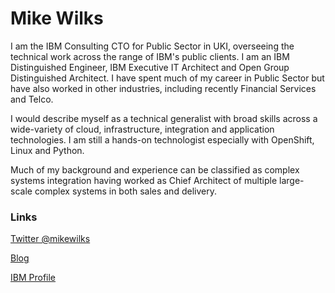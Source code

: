 # Mike Wilks


I am the IBM Consulting CTO for Public Sector in UKI, overseeing the technical work across the range of IBM's public clients. I am an IBM Distinguished Engineer, IBM Executive IT Architect and Open Group Distinguished Architect. I have spent much of my career in Public Sector but have also worked in other industries, including recently Financial Services and Telco. 

I would describe myself as a technical generalist with broad skills across a wide-variety of cloud, infrastructure, integration and application technologies. I am still a hands-on technologist especially with OpenShift, Linux and Python.

Much of my background and experience can be classified as complex systems integration having worked as Chief Architect of multiple large-scale complex systems in both sales and delivery.

### Links

[Twitter @mikewilks](https://twitter.com/mikewilks)

[Blog](https://www.mikewilks.com/blog)

[IBM Profile](https://ibm.biz/mikewilks)
